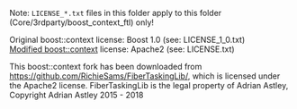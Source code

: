 Note: `LICENSE_*.txt` files in this folder apply to this folder (Core/3rdparty/boost_context_ftl)
      only!

Original boost::context license: Boost 1.0 (see: LICENSE_1_0.txt)  
[Modified boost::context](https://github.com/RichieSams/FiberTaskingLib/tree/77b84bbe1fdc6ea3129efe10d0ff6896233513bc/third_party/boost_context) license: Apache2 (see: LICENSE.txt)  

This boost::context fork has been downloaded from https://github.com/RichieSams/FiberTaskingLib/,
which is licensed under the Apache2 license.
FiberTaskingLib is the legal property of Adrian Astley, Copyright Adrian Astley 2015 - 2018
